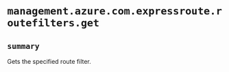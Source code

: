 # `management.azure.com.expressroute.routefilters.get`

## `summary`
Gets the specified route filter.


